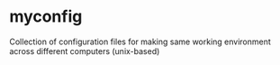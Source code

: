 # myconfig

Collection of configuration files for making same working environment across different computers (unix-based)
